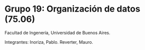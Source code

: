 # Grupo 19: Organización de datos (75.06)

Facultad de Ingenería, Universidad de Buenos Aires.

Integrantes:
Inoriza, Pablo.
Reverter, Mauro.
